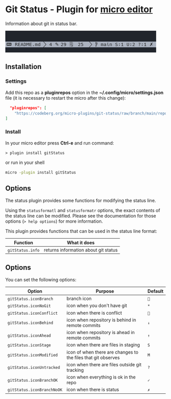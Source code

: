 # Git Status - Plugin for [micro editor](https://micro-editor.github.io)

Information about git in status bar.

![Print](./assets/print.png)

## Installation

### Settings

Add this repo as a **pluginrepos** option in the **~/.config/micro/settings.json** file (it is necessary to restart the micro after this change):

```json
  "pluginrepos": [
    "https://codeberg.org/micro-plugins/git-status/raw/branch/main/repo.json"
]
```

### Install

In your micro editor press **Ctrl-e** and run command:

```
> plugin install gitStatus
```

or run in your shell

```sh
micro -plugin install gitStatus
```

## Options

The status plugin provides some functions for modifying the status line.

Using the `statusformatl` and `statusformatr` options, the exact contents
of the status line can be modified. Please see the documentation for
those options (`> help options`) for more information.

This plugin provides functions that can be used in the status line format:

| Function         | What it does
| ---------------- | ------------
| `gitStatus.info` | returns information about git status

## Options

You can set the following options:

| Option                     | Purpose                                                       | Default
| -------------------------- | ------------------------------------------------------------- | -------
| `gitStatus.iconBranch`     | branch icon                                                   | ``
| `gitStatus.iconNoGit`      | icon when you don't have git                                  | `*`
| `gitStatus.iconConflict`   | icon when there is conflict                                   | ``
| `gitStatus.iconBehind`     | icon when repository is behind in remote commits              | `↓`
| `gitStatus.iconAhead`      | icon when repository is ahead in remote commits               | `↑`
| `gitStatus.iconStage`      | icon when there are files in staging                          | `S`
| `gitStatus.iconModified`   | icon of when there are changes to the files that git observes | `M`
| `gitStatus.iconUntracked`  | icon when there are files outside git tracking                | `?`
| `gitStatus.iconBranchOK`   | icon when everything is ok in the repo                        | `✓`
| `gitStatus.iconBranchNoOK` | icon when there is status                                     | `✗`
